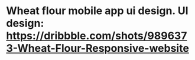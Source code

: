 # Wheat flour mobile app ui design. UI design: https://dribbble.com/shots/9896373-Wheat-Flour-Responsive-website
